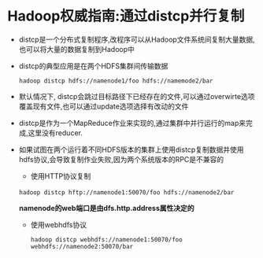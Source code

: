 # Hadoop权威指南:通过distcp并行复制

- distcp是一个分布式复制程序,改程序可以从Hadoop文件系统间复制大量数据,也可以将大量的数据复制到Hadoop中

- distcp的典型应用是在两个HDFS集群间传输数据

  `hadoop distcp hdfs://namenode1/foo hdfs://namemode2/bar`

- 默认情况下, distcp会跳过目标路径下已经存在的文件,可以通过overwirte选项覆盖现有文件,也可以通过update选项选择有改动的文件

- distcp是作为一个MapReduce作业来实现的,通过集群中并行运行的map来完成,这里没有reducer.

- 如果试图在两个运行着不同HDFS版本的集群上使用distcp复制数据并使用hdfs协议,会导致复制作业失败,因为两个系统版本的RPC是不兼容的

  - 使用HTTP协议复制

  ​     `hadoop distcp hftp://namenode1:50070/foo hdfs://namenode2/bar`

     **namenode的web端口是由dfs.http.address属性决定的**

  - 使用webhdfs协议

    `hadoop distcp webhdfs://namenode1:50070/foo webhdfs://namenode2:50070/bar`

  ​

